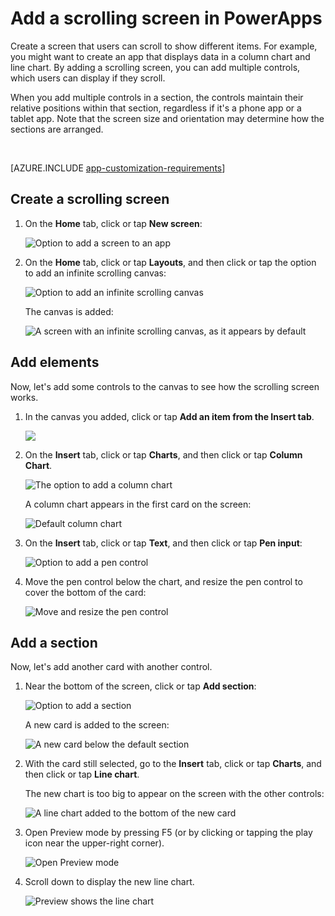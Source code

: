 <properties
	pageTitle="Add a scrolling screen | Microsoft PowerApps"
	description="Create a screen that users can scroll to show more types of content than the screen can show at a time."
	services=""
	suite="powerapps"
	documentationCenter="na"
	authors="lonu"
	manager="anneta"
	editor=""
	tags=""/>

<tags
	ms.service="powerapps"
	ms.devlang="na"
	ms.topic="article"
	ms.tgt_pltfrm="na"
	ms.workload="na"
	ms.date="10/25/2016"
	ms.author="LOnu"/>
	
# Add a scrolling screen in PowerApps #
Create a screen that users can scroll to show different items. For example, you might want to create an app that displays data in a column chart and line chart. By adding a scrolling screen, you can add multiple controls, which users can display if they scroll.

When you add multiple controls in a section, the controls maintain their relative positions within that section, regardless if it's a phone app or a tablet app. Note that the screen size and orientation may determine how the sections are arranged.  

&nbsp;

[AZURE.INCLUDE [app-customization-requirements](../includes/app-customization-requirements.md)]

## Create a scrolling screen ##
1. On the **Home** tab, click or tap **New screen**:

	![Option to add a screen to an app][1]

2. On the **Home** tab, click or tap **Layouts**, and then click or tap the option to add an infinite scrolling canvas:  

	![Option to add an infinite scrolling canvas][2]

	The canvas is added:  

	![A screen with an infinite scrolling canvas, as it appears by default][3]

## Add elements ##
Now, let's add some controls to the canvas to see how the scrolling screen works.

1. In the canvas you added, click or tap **Add an item from the Insert tab**.

	![][4]

2. On the **Insert** tab, click or tap **Charts**, and then click or tap **Column Chart**.

	![The option to add a column chart][5]

	A column chart appears in the first card on the screen:  

	![Default column chart][7]

3. On the **Insert** tab, click or tap **Text**, and then click or tap **Pen input**:  

	![Option to add a pen control][8]

4. Move the pen control below the chart, and resize the pen control to cover the bottom of the card:  

	![Move and resize the pen control][9]

## Add a section ##
Now, let's add another card with another control.

1. Near the bottom of the screen, click or tap **Add section**:  

	![Option to add a section][10]

	A new card is added to the screen:  

	![A new card below the default section][11]

1. With the card still selected, go to the **Insert** tab, click or tap **Charts**, and then click or tap **Line chart**.

	The new chart is too big to appear on the screen with the other controls:  

	![A line chart added to the bottom of the new card][12]

1. Open Preview mode by pressing F5 (or by clicking or tapping the play icon near the upper-right corner).

	![Open Preview mode](./media/add-scrolling-screen/open-preview.png)

1. Scroll down to display the new line chart.  

	![Preview shows the line chart][13]

[1]: ./media/add-scrolling-screen/add-screen.png
[2]: ./media/add-scrolling-screen/add-canvas.png
[3]: ./media/add-scrolling-screen/default-canvas.png
[4]: ./media/add-scrolling-screen/insert-visual.png
[5]: ./media/add-scrolling-screen/add-chart.png
[7]: ./media/add-scrolling-screen/default-chart.png
[8]: ./media/add-scrolling-screen/add-pen.png
[9]: ./media/add-scrolling-screen/move-resize-pen.png
[10]: ./media/add-scrolling-screen/add-section.png
[11]: ./media/add-scrolling-screen/new-card.png
[12]: ./media/add-scrolling-screen/add-line-chart.png
[13]: ./media/add-scrolling-screen/line-chart-preview.png
